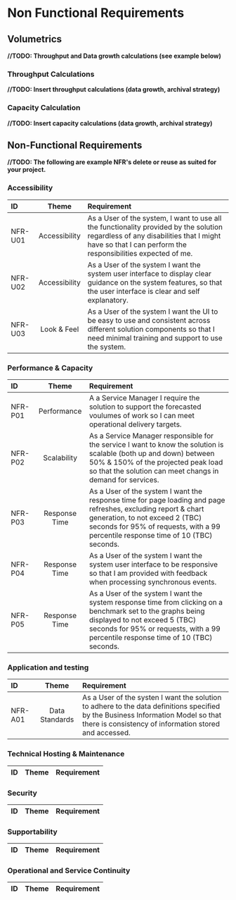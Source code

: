 ﻿# Non Functional Requirements

## Volumetrics

**//TODO: Throughput and Data growth calculations (see example below)**

### Throughput Calculations

**//TODO: Insert throughput calculations (data growth, archival strategy)**

### Capacity Calculation

**//TODO: Insert capacity calculations (data growth, archival strategy)**

## Non-Functional Requirements

**//TODO: The following are example NFR's delete or reuse as suited for your project.**

### Accessibility

| ID	    |Theme	|Requirement|
|:----------|:-----:|:----------|
| NFR-U01 | Accessibility | As a User of the system, I want to use all the functionality provided by the solution regardless of any disabilities that I might have so that I can perform the responsibilities expected of me. |
| NFR-U02 | Accessibility | As a User of the system I want the system user interface to display clear guidance on the system features, so that the user interface is clear and self explanatory. |
| NFR-U03 | Look & Feel | As a User of the system I want the UI to be easy to use and consistent across different solution components so that I need minimal training and support to use the system. |


### Performance & Capacity

| ID	    |Theme	|Requirement|
|:----------|:-----:|:----------|
| NFR-P01 | Performance | A a Service Manager I require the solution to support the forecasted voulumes of work so I can meet operational delivery targets. |
| NFR-P02 | Scalability | As a Service Manager responsible for the service I want to know the solution is scalable (both up and down) between 50% & 150% of the projected peak load so that the solution can meet changs in demand for services. |
| NFR-P03 | Response Time | As a User of the system I want the response time for page loading and page refreshes, excluding report & chart generation, to not exceed 2 (TBC) seconds for 95% of requests, with a 99 percentile response time of 10 (TBC) seconds. |
| NFR-P04 | Response Time | As a User of the system I want the system user interface to be responsive so that I am provided with feedback when processing synchronous events. |
| NFR-P05 | Response Time | As a User of the system I want the system response time from clicking on a benchmark set to the graphs being displayed to not exceed 5 (TBC) seconds for 95% or requests, with a 99 percentile response time of 10 (TBC) seconds. |


### Application and testing
| ID	|Theme	|Requirement|
|:----------|:-----:|:----------|
| NFR-A01 | Data Standards | As a User of the systen I want the solution to adhere to the data definitions specified by the Business Information Model so that there is consistency of information stored and accessed. |



### Technical Hosting & Maintenance

| ID	|Theme	|Requirement|
|:----------|:-----:|:----------|


### Security
| ID	|Theme	|Requirement|
|:----------|:-----:|:----------|


### Supportability 

| ID	|Theme	|Requirement|
|:----------|:-----:|:----------|


### Operational and Service Continuity 

| ID	|Theme	|Requirement|
|:----------|:-----:|:----------|

